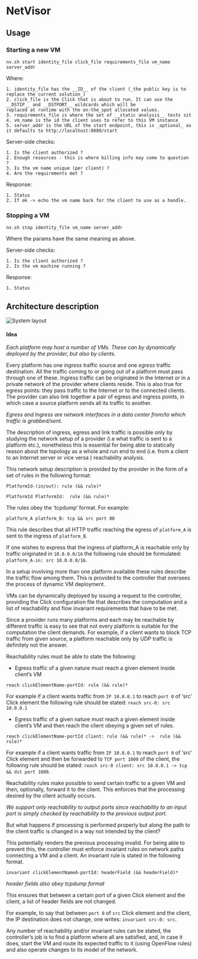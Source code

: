NetVisor
========

## Usage

### Starting a new VM

`nv.sh start identity_file click_file requirements_file vm_name server_addr`

Where:

    1. identity_file has the __ID__ of the client (_the public key is to replace the current solution_)
    2. click_file is the Click that is about to run. It can use the __DSTIP__ and __DSTPORT__ wildcards which will be
    replaced at runtime with the on-the_spot allocated values.
    3. requirements_file is where the set of __static analysis__ tests sit
    4. vm_name is the id the client uses to refer to this VM instance
    5. server_addr is the URL of the start endpoint, this is _optional_ as it defaults to http://localhost:8080/start

Server-side checks:

    1. Is the client authorized ?
    2. Enough resources - this is where billing info may come to question ?
    3. Is the vm name unique (per client) ?
    4. Are the requirements met ?

Response:

    1. Status
    2. If ok -> echo the vm name back for the client to use as a handle.

### Stopping a VM

`nv.sh stop identity_file vm_name server_addr`

Where the params have the same meaning as above.

Server-side checks:

    1. Is the client authorized ?
    2. Is the vm machine running ?

Response:

    1. Status

## Architecture description

![System layout](https://dl.dropboxusercontent.com/u/10608856/images/architecture.png)

#### Idea

_Each platform may host a number of VMs. These can by dynamically deployed by the provider, but also by clients._

Every platform has one _ingress_ traffic source and one _egress_ traffic destination. All the traffic coming to or going out of a platform must pass through one of these. Ingress traffic can be originated in the Internet or in a private network of the provider where clients reside. This is also true for egress points: they pass traffic to the Internet or to the connected clients.  The provider can also link together a pair of egress and ingress points, in which case a source platform sends all its traffic to another.

_Egress and Ingress are network interfaces in a data center from/to which traffic is grabbed/sent._

The description of ingress, egress and link traffic is possible only by studying the network setup of a provider (i.e what traffic is sent to a platform etc.), nonetheless this is essential for being able to statically reason about the topology as a whole and run end to end (i.e. from a client to an Internet server or vice versa ) reachability analysis.

This network setup description is provided by the provider in the form of a set of rules in the following format:

`PlatformId-(in/out): rule (&& rule)*`

`PlatformId PlatformId:  rule (&& rule)*`

The rules obey the ’tcpdump’ format. For example:

`platform_A platform_B: tcp && src port 80`

This rule describes that all HTTP traffic reaching the egress of `platform_A` is sent to the ingress of `platform_B`.

If one wishes to express that the ingress of platform_A is reachable only by traffic originated in `10.0.0.0/16` the following rule should be formulated: `platform_A-in: src 10.0.0.0/16`.

In a setup involving more than one platform available these rules describe the traffic flow among them.  This is provided to the controller that oversees the process of dynamic VM deployment.

VMs can be dynamically deployed by issuing a request to the controller, providing the Click configuration file that describes the computation and a list of reachability and flow invariant requirements that have to be met.

Since a provider runs many platforms and each may be reachable by different traffic is easy to see that not every platform is suitable for the computation the client demands. For example, if a client wants to block TCP traffic from given source, a platform reachable only by UDP traffic is definitely not the answer.

Reachability rules must be able to state the following:

- Egress traffic of a given nature must reach a given element inside client’s VM

`reach clickElementName-portId: rule (&& rule)*`

For example if a client wants traffic from `IP 10.0.0.1` to reach `port 0` of ‘src’ Click element the following rule should be stated: `reach src-0: src 10.0.0.1`

- Egress traffic of a given nature must reach a given element inside client’s VM and then reach the client obeying a given set of rules.

`reach clickElementName-portId client: rule (&& rule)* ->  rule (&& rule)*`

For example if a client wants traffic from `IP 10.0.0.1` to reach `port 0` of ‘src’ Click element and then be forwarded to `TCP port 1000` of the client, the following rule should be stated: `reach src-0 client: src 10.0.0.1 -> tcp && dst port 1000`.

Reachability rules make possible to send certain traffic to a given VM and then, optionally, forward it to the client. This enforces that the processing desired by the client actually occurs.

_We support only reachability to output ports since reachability to an input port is simply checked by reachability to the previous output port._

But what happens if processing is performed properly but along the path to the client traffic is changed in a way not intended by the client? 

This potentially renders the previous processing invalid. For being able to prevent this, the controller must enforce invariant rules on network paths connecting a VM and a client.  An invariant rule is stated in the following format.

`invariant clickElementNameA-portId: headerField (&& headerField)*`

_header fields also obey tcpdump format_

This ensures that between a certain port of a given Click element and the client, a list of header fields are not changed.

For example, to say that between `port 0` of `src` Click element and the client, the IP destination does not change, one writes: `invariant src-0: src`.

Any number of reachability and/or invariant rules can be stated, the controller’s job is to find a platform where all are satisfied, and, in case it does, start the VM and route its expected traffic to it (using OpenFlow rules) and also operate changes to its model of the network.
